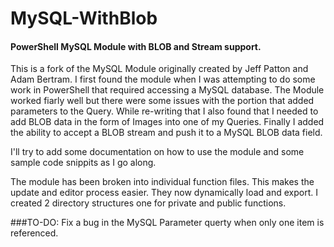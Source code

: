 # MySQL-WithBlob 
#### PowerShell MySQL Module with BLOB and Stream support.

This is a fork of the MySQL Module originally created by Jeff Patton and Adam Bertram.   I first found the module when I was attempting to do some work in PowerShell that required accessing a MySQL database.    The Module worked fiarly well but there were some issues with the portion that added parameters to the Query.   While re-writing that I also found that I needed to add BLOB data in the form of Images into one of my Queries.   Finally I added the ability to accept a BLOB stream and push it to a MySQL BLOB data field.

I'll try to add some documentation on how to use the module and some sample code snippits as I go along.

The module has been broken into individual function files.   This makes the update and editor process easier.   They now dynamically load and export.   I created 2 directory structures one for private and public functions.

###TO-DO:
Fix a bug in the MySQL Parameter querty when only one item is referenced.

